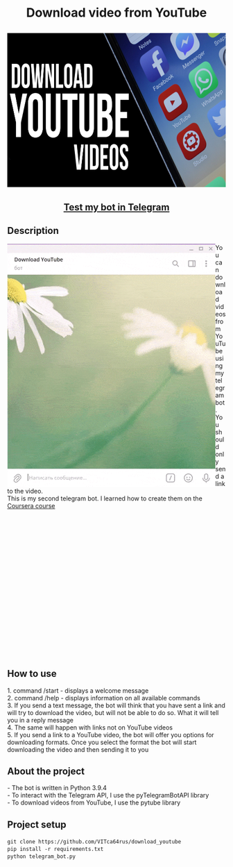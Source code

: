 <h1 align="center">Download video from YouTube</h1>
<h2 align="center">
  <img src="https://raw.githubusercontent.com/VITca64rus/download_youtube/529471581e3c9aa8ef6ccbff94934ef64912bd50/ava.jpg" width="600" height="355">
</h2>
<h2 align="center">
  <a href="t.me/Download_YouTubot" align="center">Test my bot in Telegram</a>
</h2>  
<h2>Description</h2>
  <p>
<img align="left" src="https://raw.githubusercontent.com/VITca64rus/download_youtube/master/description.gif">
You can download videos from YouTube using my telegram bot. You should only send a link to the video. </br> This is my second telegram bot. I learned how to create them on the <a href="https://www.coursera.org/learn/python-for-web/">Coursera course</a>
</p>

<p></br></br></br></br></br></br></br></br></br></br></br></br></br></br></br></br></br></br></br></p>

<h2>How to use</h2>
<p>
1. command /start - displays a welcome message </br>
2. command /help - displays information on all available commands</br>
3. If you send a text message, the bot will think that you have sent a link and will try to download the video, but will not be able to do so. What it will tell you in a reply message</br>
4. The same will happen with links not on YouTube videos</br>
5. If you send a link to a YouTube video, the bot will offer you options for downloading formats.
Once you select the format the bot will start downloading the video and then sending it to you
</p>

<h2>About the project</h2>
<p>
  - The bot is written in Python 3.9.4</br>
  - To interact with the Telegram API, I use the pyTelegramBotAPI library</br>
  - To download videos from YouTube, I use the pytube library</br>
</p>

<h2>Project setup</h2>
<code>git clone https://github.com/VITca64rus/download_youtube</code></br>
<code>pip install -r requirements.txt</code></br>
<code>python telegram_bot.py</code></br>

